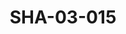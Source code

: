 ---
pid: SHA-03-015
title: SHA-03-015
language: 'en '
collection: Sharhabil Ahmed
original_label: 
rights: Sharhabil Ahmed
location_of_original: Sharhabil Ahmed
photographer_or_studio: 
scanned_from: photograph 10.1 by 12.4
_date: 1971-1975
location: Khartoum, New Saint James
description: Sharhabil Ahmed
additional_notes: 
permission_display: 'yes'
on_server: 'no'
on_website: 'no'
permalink: "/archive/en/sha-03-015.html"
layout: photo-page
---